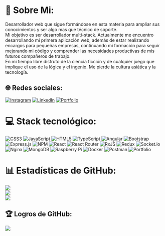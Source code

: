 # 💫 Sobre Mi:
Desarrollador web que sigue formándose en esta materia para ampliar sus conocimientos y ser algo mas que técnico de soporte.
<br>Mi objetivo es ser desarrollador multi-stack. Actualmente me encuentro desarrollando mi primera aplicación web, además de estar realizando encargos para pequeñas empresas, continuando mi formación para seguir mejorando mi código y comprender las necesidades productivas de mis futuros compañeros de trabajo.
<br>En mi tiempo libre disfruto de la ciencia ficción y de cualquier juego que implique el uso de la lógica y el ingenio. Me pierde la cultura asiática y la tecnología.


## 🌐 Redes sociales:
[![Instagram](https://img.shields.io/badge/Instagram-%23E4405F.svg?logo=Instagram&logoColor=white)](https://instagram.com/cmfraile)
[![LinkedIn](https://img.shields.io/badge/LinkedIn-%230077B5.svg?logo=linkedin&logoColor=white)](https://linkedin.com/in/cmfraile)
[![Portfolio](https://img.shields.io/badge/-Portfolio-brightgreen)](https://cmfg.dev)

# 💻 Stack tecnológico:
![CSS3](https://img.shields.io/badge/css3-%231572B6.svg?style=for-the-badge&logo=css3&logoColor=white) ![JavaScript](https://img.shields.io/badge/javascript-%23323330.svg?style=for-the-badge&logo=javascript&logoColor=%23F7DF1E) ![HTML5](https://img.shields.io/badge/html5-%23E34F26.svg?style=for-the-badge&logo=html5&logoColor=white) ![TypeScript](https://img.shields.io/badge/typescript-%23007ACC.svg?style=for-the-badge&logo=typescript&logoColor=white) ![Angular](https://img.shields.io/badge/angular-%23DD0031.svg?style=for-the-badge&logo=angular&logoColor=white) ![Bootstrap](https://img.shields.io/badge/bootstrap-%23563D7C.svg?style=for-the-badge&logo=bootstrap&logoColor=white) ![Express.js](https://img.shields.io/badge/express.js-%23404d59.svg?style=for-the-badge&logo=express&logoColor=%2361DAFB) ![NPM](https://img.shields.io/badge/NPM-%23000000.svg?style=for-the-badge&logo=npm&logoColor=white) ![React](https://img.shields.io/badge/react-%2320232a.svg?style=for-the-badge&logo=react&logoColor=%2361DAFB) ![React Router](https://img.shields.io/badge/React_Router-CA4245?style=for-the-badge&logo=react-router&logoColor=white) ![RxJS](https://img.shields.io/badge/rxjs-%23B7178C.svg?style=for-the-badge&logo=reactivex&logoColor=white) ![Redux](https://img.shields.io/badge/redux-%23593d88.svg?style=for-the-badge&logo=redux&logoColor=white) ![Socket.io](https://img.shields.io/badge/Socket.io-black?style=for-the-badge&logo=socket.io&badgeColor=010101) ![Nginx](https://img.shields.io/badge/nginx-%23009639.svg?style=for-the-badge&logo=nginx&logoColor=white) ![MongoDB](https://img.shields.io/badge/MongoDB-%234ea94b.svg?style=for-the-badge&logo=mongodb&logoColor=white) ![Raspberry Pi](https://img.shields.io/badge/-RaspberryPi-C51A4A?style=for-the-badge&logo=Raspberry-Pi) ![Docker](https://img.shields.io/badge/docker-%230db7ed.svg?style=for-the-badge&logo=docker&logoColor=white) ![Postman](https://img.shields.io/badge/Postman-FF6C37?style=for-the-badge&logo=postman&logoColor=white) ![Portfolio](https://img.shields.io/badge/Portfolio-%23000000.svg?style=for-the-badge&logo=firefox&logoColor=#FF7139)
# 📊 Estadísticas de GitHub:
![](https://github-readme-stats.vercel.app/api?username=cmfraile&theme=synthwave&hide_border=false&include_all_commits=true&count_private=true)<br/>
![](https://github-readme-streak-stats.herokuapp.com/?user=cmfraile&theme=synthwave&hide_border=false)<br/>
![](https://github-readme-stats.vercel.app/api/top-langs/?username=cmfraile&theme=synthwave&hide_border=false&include_all_commits=true&count_private=true&layout=compact)

## 🏆 Logros de GitHub:
![](https://github-profile-trophy.vercel.app/?username=cmfraile&theme=tokyonight&no-frame=false&no-bg=false&margin-w=4)

<!-- Proudly created with GPRM ( https://gprm.itsvg.in ) -->
